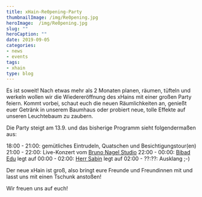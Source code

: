 ```yaml
---
title: xHain-Re0pening-Party
thumbnailImage: /img/Re0pening.jpg
heroImage:  /img/Re0pening.jpg
slug: ""
heroCaption: ""
date: 2019-09-05
categories:
- news
- events
tags:
- xhain
type: blog
---
```


Es ist soweit! Nach etwas mehr als 2 Monaten planen, räumen, tüfteln und werkeln wollen wir die Wiedereröffnung des xHains mit einer großen Party feiern.
Kommt vorbei, schaut euch die neuen Räumlichkeiten an, genießt euer Getränk in unserem Baumhaus oder probiert neue, tolle Effekte auf unseren Leuchtebaum zu zaubern.

Die Party steigt am 13.9. und das bisherige Programm sieht folgendermaßen aus:

18:00 - 21:00: gemütliches Eintrudeln, Quatschen und Besichtigungstour(en)
21:00 - 22:00: Live-Konzert vom [Bruno Nagel Studio](https://www.youtube.com/channel/UCUcDUbpwjFtwwPkYiyFeZqQ)
22:00 - 00:00: [Bibad Edu](https://soundcloud.com/bibadebu) legt auf
00:00 - 02:00: [Herr Sabin](https://soundcloud.com/herrsabin) legt auf
02:00 - ??:??: Ausklang ;-)

Der neue xHain ist groß, also bringt eure Freunde und Freundinnen mit und lasst uns mit einen Tschunk anstoßen!

Wir freuen uns auf euch!